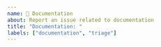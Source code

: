 ```yaml
---
name: 📃 Documentation
about: Report an issue related to documentation
title: "Documentation: "
labels: ["documentation", "triage"]
---
```

